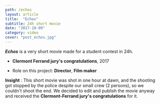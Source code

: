 ```yaml
---
path: /echos
layout: article
title:  "Echos"
subtitle: 24h short movie
date: "2017-10-09"
category: video
cover: "post_echos.jpg"
---
```


__*Echos*__ is a very short movie made for a student contest in 24h.

* __Clermont Ferrand jury's congratulations__, 2017

* Role on this project: __Director__, __Film maker__

__Insight__ :
This short movie was shot in one hour at dawn, and the shooting got stopped by the police despite our small crew (2 persons), so we couldn't shoot the end. We decided to edit and publish the movie anyway and received the __Clermont-Ferrand jury's congratulations__ for it.
